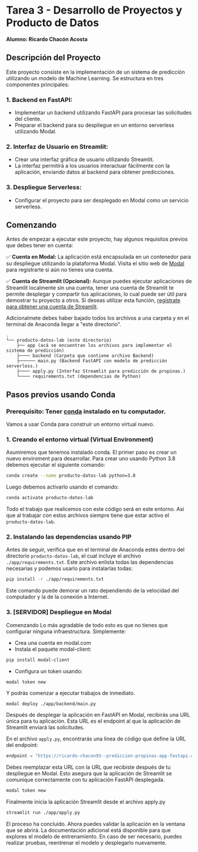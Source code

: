 # Tarea 3 - Desarrollo de Proyectos y Producto de Datos

**Alumno: Ricardo Chacón Acosta**

## Descripción del Proyecto

Este proyecto consiste en la implementación de un sistema de predicción utilizando un modelo de Machine Learning. Se estructura en tres componentes principales:

### 1. Backend en FastAPI:
- Implementar un backend utilizando FastAPI para procesar las solicitudes del cliente.
- Preparar el backend para su despliegue en un entorno serverless utilizando Modal.

### 2. Interfaz de Usuario en Streamlit:
- Crear una interfaz gráfica de usuario utilizando Streamlit.
- La interfaz permitirá a los usuarios interactuar fácilmente con la aplicación, enviando datos al backend para obtener predicciones.

### 3. Despliegue Serverless:
- Configurar el proyecto para ser desplegado en Modal como un servicio serverless.

## Comenzando

Antes de empezar a ejecutar este proyecto, hay algunos requisitos previos que debes tener en cuenta:

✅ **Cuenta en Modal:** La aplicación está encapsulada en un contenedor para su despliegue utilizando la plataforma Modal. Visita el sitio web de [Modal](https://modal.com/signup) para registrarte si aún no tienes una cuenta.

✅ **Cuenta de Streamlit (Opcional):** Aunque puedes ejecutar aplicaciones de Streamlit localmente sin una cuenta, tener una cuenta de Streamlit te permite desplegar y compartir tus aplicaciones, lo cual puede ser útil para demostrar tu proyecto a otros. Si deseas utilizar esta función, [regístrate para obtener una cuenta de Streamlit](https://share.streamlit.io/signup).


Adicionalmete debes haber bajado todos los archivos a una carpeta y en el terminal de Anaconda llegar a "este directorio".

```
.
└── producto-datos-lab (este directorio)
    ├── app (acá se encuentran los archivos para implementar el sistema de predicción)
    ├──── backend (Carpeta que contiene archivo Backend)
    ├────── main.py (Backend FastAPI con modelo de predicción serverless.)
    ├──── apply.py (Interfaz Streamlit para predicción de propinas.)
    └──── requirements.txt (dependencias de Python)
```
  
## Pasos previos usando Conda
 
### Prerequisito: Tener [conda](https://docs.conda.io/en/latest/) instalado en tu computador.
 
Vamos a usar Conda para construir un entorno virtual nuevo.
 
### 1. Creando el entorno virtual (Virtual Environment)
 
Asumiremos que tenemos instalado conda. El primer paso es crear un nuevo enviroment para desarrollar. Para crear uno usando Python 3.8 debemos ejecutar el siguiente comando:
 
```bash
conda create --name producto-datos-lab python=3.8
```
 
Luego debemos activarlo usando el comando:
 
```bash
conda activate producto-datos-lab
```
 
Todo el trabajo que realicemos con este código será en este entorno. Así que al trabajar con estos archivos siempre tiene que estar activo el `producto-datos-lab`.
 
### 2. Instalando las dependencias usando PIP 
 
Antes de seguir, verifica que en el terminal de Anaconda estés dentro del directorio `producto-datos-lab`, el cual incluye el archivo `./app/requirements.txt`. Este archivo enlista todas las dependencias necesarias y podemos usarlo para instalarlas todas:
 
```bash
pip install -r ./app/requirements.txt
```
 
Este comando puede demorar un rato dependiendo de la velocidad del computador y la de la conexión a Internet.


### 3. [SERVIDOR] Despliegue en Modal

Comenzando
Lo más agradable de todo esto es que no tienes que configurar ninguna infraestructura. Simplemente:

- Crea una cuenta en modal.com
- Instala el paquete modal-client:

```bash
pip install modal-client
```

- Configura un token usando:

```bash
modal token new
```


Y podrás comenzar a ejecutar trabajos de inmediato.


```
modal deploy ./app/backend/main.py
```

Después de desplegar la aplicación en FastAPI en Modal, recibirás una URL única para tu aplicación. Esta URL es el endpoint al que la aplicación de Streamlit enviará las solicitudes.

En el archivo `apply.py`, encontrarás una línea de código que define la URL del endpoint:

```python
endpoint = "https://ricardo-chacon93--prediccion-propinas-app-fastapi-app.modal.run/predict"
```
Debes reemplazar esta URL con la URL que recibiste después de tu despliegue en Modal. Esto asegura que la aplicación de Streamlit se comunique correctamente con tu aplicación FastAPI desplegada.

```bash
modal token new
```
Finalmente inicia la aplicación Streamlit desde el archivo apply.py

```bash
streamlit run ./app/apply.py
```
El proceso ha concluido. Ahora puedes validar la aplicación en la ventana que se abrirá. La documentación adicional está disponible para que explores el modelo de entrenamiento. En caso de ser necesario, puedes realizar pruebas, reentrenar el modelo y desplegarlo nuevamente.